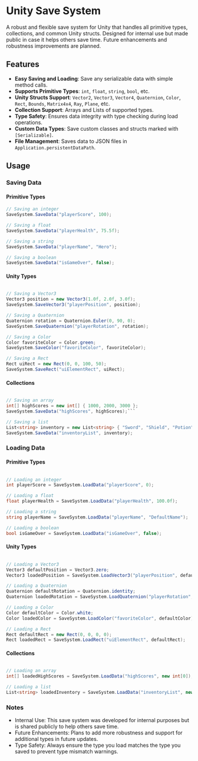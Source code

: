 # Unity Save System

A robust and flexible save system for Unity that handles all primitive types, collections, and common Unity structs. Designed for internal use but made public in case it helps others save time. Future enhancements and robustness improvements are planned.

## Features

- **Easy Saving and Loading**: Save any serializable data with simple method calls.
- **Supports Primitive Types**: `int`, `float`, `string`, `bool`, etc.
- **Unity Structs Support**: `Vector2`, `Vector3`, `Vector4`, `Quaternion`, `Color`, `Rect`, `Bounds`, `Matrix4x4`, `Ray`, `Plane`, etc.
- **Collection Support**: Arrays and Lists of supported types.
- **Type Safety**: Ensures data integrity with type checking during load operations.
- **Custom Data Types**: Save custom classes and structs marked with `[Serializable]`.
- **File Management**: Saves data to JSON files in `Application.persistentDataPath`.

## Usage

### Saving Data

#### Primitive Types

```csharp
// Saving an integer
SaveSystem.SaveData("playerScore", 100);

// Saving a float
SaveSystem.SaveData("playerHealth", 75.5f);

// Saving a string
SaveSystem.SaveData("playerName", "Hero");

// Saving a boolean
SaveSystem.SaveData("isGameOver", false);
```
#### Unity Types

```csharp

// Saving a Vector3
Vector3 position = new Vector3(1.0f, 2.0f, 3.0f);
SaveSystem.SaveVector3("playerPosition", position);

// Saving a Quaternion
Quaternion rotation = Quaternion.Euler(0, 90, 0);
SaveSystem.SaveQuaternion("playerRotation", rotation);

// Saving a Color
Color favoriteColor = Color.green;
SaveSystem.SaveColor("favoriteColor", favoriteColor);

// Saving a Rect
Rect uiRect = new Rect(0, 0, 100, 50);
SaveSystem.SaveRect("uiElementRect", uiRect);
```
#### Collections

```csharp

// Saving an array
int[] highScores = new int[] { 1000, 2000, 3000 };
SaveSystem.SaveData("highScores", highScores);```

// Saving a list
List<string> inventory = new List<string> { "Sword", "Shield", "Potion" };
SaveSystem.SaveData("inventoryList", inventory);
```
### Loading Data

#### Primitive Types

```csharp

// Loading an integer
int playerScore = SaveSystem.LoadData("playerScore", 0);

// Loading a float
float playerHealth = SaveSystem.LoadData("playerHealth", 100.0f);

// Loading a string
string playerName = SaveSystem.LoadData("playerName", "DefaultName");

// Loading a boolean
bool isGameOver = SaveSystem.LoadData("isGameOver", false);
```
#### Unity Types

```csharp

// Loading a Vector3
Vector3 defaultPosition = Vector3.zero;
Vector3 loadedPosition = SaveSystem.LoadVector3("playerPosition", defaultPosition);

// Loading a Quaternion
Quaternion defaultRotation = Quaternion.identity;
Quaternion loadedRotation = SaveSystem.LoadQuaternion("playerRotation", defaultRotation);

// Loading a Color
Color defaultColor = Color.white;
Color loadedColor = SaveSystem.LoadColor("favoriteColor", defaultColor);

// Loading a Rect
Rect defaultRect = new Rect(0, 0, 0, 0);
Rect loadedRect = SaveSystem.LoadRect("uiElementRect", defaultRect);
```
#### Collections

```csharp

// Loading an array
int[] loadedHighScores = SaveSystem.LoadData("highScores", new int[0]);

// Loading a list
List<string> loadedInventory = SaveSystem.LoadData("inventoryList", new List<string>());
```

### Notes
- Internal Use: This save system was developed for internal purposes but is shared publicly to help others save time.
- Future Enhancements: Plans to add more robustness and support for additional types in future updates.
- Type Safety: Always ensure the type you load matches the type you saved to prevent type mismatch warnings.
